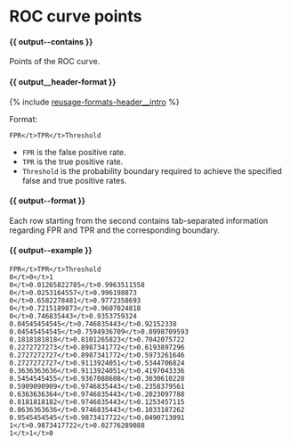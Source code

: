 # ROC curve points

#### {{ output--contains }}
Points of the ROC curve.
#### {{ output__header-format }}

{% include [reusage-formats-header__intro](../_includes/work_src/reusage-formats/header__intro.md) %}


Format:
```
FPR</t>TPR</t>Threshold
```

- `FPR` is the false positive rate.
- `TPR` is the true positive rate.
- `Threshold` is the probability boundary required to achieve the specified false and true positive rates.

#### {{ output--format }}

Each row starting from the second contains tab-separated information regarding FPR and TPR and the corresponding boundary.

#### {{ output--example }}

```
FPR</t>TPR</t>Threshold
0</t>0</t>1
0</t>0.01265822785</t>0.9963511558
0</t>0.0253164557</t>0.996198873
0</t>0.6582278481</t>0.9772358693
0</t>0.7215189873</t>0.9607024818
0</t>0.746835443</t>0.9353759324
0.04545454545</t>0.746835443</t>0.92152338
0.04545454545</t>0.7594936709</t>0.8998709593
0.1818181818</t>0.8101265823</t>0.7042075722
0.2272727273</t>0.8987341772</t>0.6193897296
0.2727272727</t>0.8987341772</t>0.5973261646
0.2727272727</t>0.9113924051</t>0.5344706824
0.3636363636</t>0.9113924051</t>0.4197043336
0.5454545455</t>0.9367088608</t>0.3030610228
0.5909090909</t>0.9746835443</t>0.2358379561
0.6363636364</t>0.9746835443</t>0.2023097788
0.8181818182</t>0.9746835443</t>0.1253457115
0.8636363636</t>0.9746835443</t>0.1033187262
0.9545454545</t>0.9873417722</t>0.0490713091
1</t>0.9873417722</t>0.02776289088
1</t>1</t>0
```

